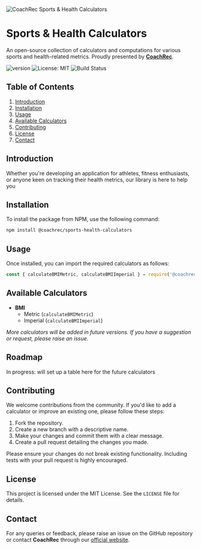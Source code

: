 ![CoachRec Sports & Health Calculators](https://a-us.storyblok.com/f/1015277/1200x630/41bd835c2f/coachrec-open-source-sports-health-calculators.png?cv=1691650210190)

# Sports & Health Calculators

An open-source collection of calculators and computations for various sports and health-related metrics. Proudly presented by [**CoachRec**](https://www.coachrec.com).

![version](https://img.shields.io/badge/version-0.0.1-blue) ![License: MIT](https://img.shields.io/badge/License-MIT-yellow.svg) ![Build Status](https://img.shields.io/badge/build-passing-brightgreen)

## Table of Contents

1. [Introduction](#introduction)
2. [Installation](#installation)
3. [Usage](#usage)
4. [Available Calculators](#available-calculators)
5. [Contributing](#contributing)
6. [License](#license)
7. [Contact](#contact)

## Introduction

Whether you're developing an application for athletes, fitness enthusiasts, or anyone keen on tracking their health metrics, our library is here to help you

## Installation

To install the package from NPM, use the following command:

```bash
npm install @coachrec/sports-health-calculators
```

## Usage

Once installed, you can import the required calculators as follows:

```javascript
const { calculateBMIMetric, calculateBMIImperial } = require('@coachrec/sports-health-calculators');
```

## Available Calculators

- **BMI**
  - Metric (`calculateBMIMetric`)
  - Imperial (`calculateBMIImperial`)

_More calculators will be added in future versions. If you have a suggestion or request, please raise an issue._

## Roadmap

In progress: will set up a table here for the future calculators

## Contributing

We welcome contributions from the community. If you'd like to add a calculator or improve an existing one, please follow these steps:

1. Fork the repository.
2. Create a new branch with a descriptive name.
3. Make your changes and commit them with a clear message.
4. Create a pull request detailing the changes you made.

Please ensure your changes do not break existing functionality. Including tests with your pull request is highly encouraged.

## License

This project is licensed under the MIT License. See the `LICENSE` file for details.

## Contact

For any queries or feedback, please raise an issue on the GitHub repository or contact **CoachRec** through our [official website](https://www.coachrec.com).
